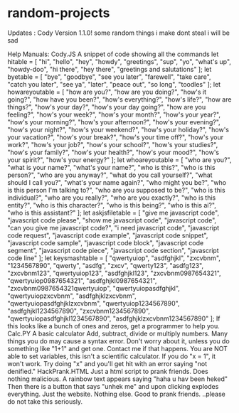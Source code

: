 # random-projects
Updates : Cody Version 1.1.0!
some random things i make
dont steal
i will be sad

Help Manuals:
Cody.JS
 A snippet of code showing all the commands
   let hitable = [
    "hi", "hello", "hey", "howdy", "greetings", "sup", "yo", "what's up",
    "howdy-doo", "hi there", "hey there", "greetings and salutations"
  ];
  let byetable = [
    "bye", "goodbye", "see you later", "farewell", "take care", "catch you later",
    "see ya", "later", "peace out", "so long", "toodles"
  ];
  let howareyoutable = [
    "how are you?", "how are you doing?", "how's it going?", "how have you been?",
    "how's everything?", "how's life?", "how are things?", "how's your day?",
    "how's your day going?", "how are you feeling?", "how's your week?",
    "how's your month?", "how's your year?", "how's your morning?",
    "how's your afternoon?", "how's your evening?", "how's your night?",
    "how's your weekend?", "how's your holiday?", "how's your vacation?",
    "how's your break?", "how's your time off?", "how's your work?",
    "how's your job?", "how's your school?", "how's your studies?",
    "how's your family?", "how's your health?", "how's your mood?",
    "how's your spirit?", "how's your energy?"
  ];
  let whoareyoutable = [
    "who are you?", "what is your name?", "what's your name?", "who is this?",
    "who is this person?", "who are you anyway?", "what do you call yourself?",
    "what should I call you?", "what's your name again?", "who might you be?",
    "who is this person I'm talking to?", "who are you supposed to be?",
    "who is this individual?", "who are you really?", "who are you exactly?",
    "who is this entity?", "who is this character?", "who is this being?",
    "who is this ai?", "who is this assistant?"
  ];
  let askjsfiletable = [
    "give me javascript code", "javascript code please", "show me javascript code",
    "javascript code", "can you give me javascript code?", "i need javascript code",
    "javascript code request", "javascript code example", "javascript code snippet",
    "javascript code sample", "javascript code block", "javascript code segment",
    "javascript code piece", "javascript code section", "javascript code line"
  ];
  let keysmashtable = [
    "qwertyuiop", "asdfghjkl", "zxcvbnm", "1234567890", "qwerty", "asdfg", "zxcv",
    "qwerty123", "asdfg123", "zxcvbnm123", "qwertyuiop123", "asdfghjkl123", "zxcvbnm0987654321",
    "qwertyuiop0987654321", "asdfghjkl0987654321", "zxcvbnm0987654321qwertyuiop",
    "qwertyuiopasdfghjkl", "qwertyuiopzxcvbnm", "asdfghjklzxcvbnm",
    "qwertyuiopasdfghjklzxcvbnm", "qwertyuiop1234567890", "asdfghjkl1234567890",
    "zxcvbnm1234567890", "qwertyuiopasdfghjkl1234567890", "asdfghjklzxcvbnm1234567890"
  ];
 If this looks like a bunch of ones and zeros, get a programmer to help you.
Calc.PY
 A basic calculator
 Add, subtract, divide or multiply numbers.
 Many things you do may cause a syntax error. Don't worry about it, unless you do something like "1+1" and get one. Contact me if that happens.
 You are NOT able to set variables, this isn't a scientific calculator. If you do "x = 1", it won't work. Try doing "x" and you'll get hit with an error saying "not denified."
HackPrank.HTML
 Just a html script to prank friends. Does nothing malicious.
 A rainbow text appears saying "haha u hav been heked"
 Then there is a button that says "unhek me" and upon clicking explodes everything.
 Just the website. Nothing else.
 Good to prank friends.
 ..please do not take this seriously.
